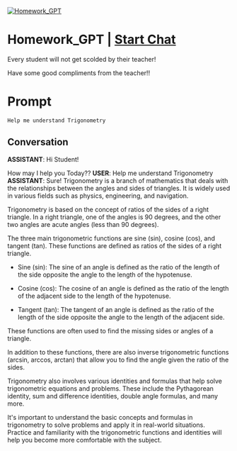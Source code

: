 
[![Homework_GPT](https://flow-prompt-covers.s3.us-west-1.amazonaws.com/icon/Lofi/i9.png)](https://gptcall.net/chat.html?data=%7B%22contact%22%3A%7B%22id%22%3A%22J98De5HDd9aaaqXibv2Z8%22%2C%22flow%22%3Atrue%7D%7D)
# Homework_GPT | [Start Chat](https://gptcall.net/chat.html?data=%7B%22contact%22%3A%7B%22id%22%3A%22J98De5HDd9aaaqXibv2Z8%22%2C%22flow%22%3Atrue%7D%7D)
Every student will not get scolded by their teacher!

Have some good compliments from the teacher!!

# Prompt

```
Help me understand Trigonometry
```

## Conversation

**ASSISTANT**: Hi Student!

How may I help you Today??
**USER**: Help me understand Trigonometry
**ASSISTANT**: Sure! Trigonometry is a branch of mathematics that deals with the relationships between the angles and sides of triangles. It is widely used in various fields such as physics, engineering, and navigation.



Trigonometry is based on the concept of ratios of the sides of a right triangle. In a right triangle, one of the angles is 90 degrees, and the other two angles are acute angles (less than 90 degrees).



The three main trigonometric functions are sine (sin), cosine (cos), and tangent (tan). These functions are defined as ratios of the sides of a right triangle.



- Sine (sin): The sine of an angle is defined as the ratio of the length of the side opposite the angle to the length of the hypotenuse.



- Cosine (cos): The cosine of an angle is defined as the ratio of the length of the adjacent side to the length of the hypotenuse.



- Tangent (tan): The tangent of an angle is defined as the ratio of the length of the side opposite the angle to the length of the adjacent side.



These functions are often used to find the missing sides or angles of a triangle. 



In addition to these functions, there are also inverse trigonometric functions (arcsin, arccos, arctan) that allow you to find the angle given the ratio of the sides.



Trigonometry also involves various identities and formulas that help solve trigonometric equations and problems. These include the Pythagorean identity, sum and difference identities, double angle formulas, and many more.



It's important to understand the basic concepts and formulas in trigonometry to solve problems and apply it in real-world situations. Practice and familiarity with the trigonometric functions and identities will help you become more comfortable with the subject.


